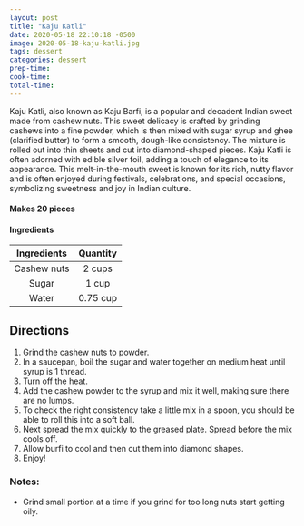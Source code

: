 ```yaml
---
layout: post
title: "Kaju Katli"
date: 2020-05-18 22:10:18 -0500
image: 2020-05-18-kaju-katli.jpg
tags: dessert
categories: dessert
prep-time:
cook-time:
total-time:
---
```


Kaju Katli, also known as Kaju Barfi, is a popular and decadent Indian sweet made from cashew nuts. This sweet delicacy is crafted by grinding cashews into a fine powder, which is then mixed with sugar syrup and ghee (clarified butter) to form a smooth, dough-like consistency. The mixture is rolled out into thin sheets and cut into diamond-shaped pieces. Kaju Katli is often adorned with edible silver foil, adding a touch of elegance to its appearance. This melt-in-the-mouth sweet is known for its rich, nutty flavor and is often enjoyed during festivals, celebrations, and special occasions, symbolizing sweetness and joy in Indian culture.

#### Makes 20 pieces

#### Ingredients

| Ingredients | Quantity |
|:-----------:|:--------:|
| Cashew nuts |  2 cups  |
|    Sugar    |   1 cup  |
|    Water    | 0.75 cup |

## Directions

1.	Grind the cashew nuts to powder.
2.	In a saucepan, boil the sugar and water together on medium heat until syrup is 1 thread.
3.	Turn off the heat.
4.	Add the cashew powder to the syrup and mix it well, making sure there are no lumps.
5.	To check the right consistency take a little mix in a spoon, you should be able to roll this into a soft ball.
6.	Next spread the mix quickly to the greased plate. Spread before the mix cools off.
7.	Allow burfi to cool and then cut them into diamond shapes.
8.	Enjoy!

### Notes:

* Grind small portion at a time if you grind for too long nuts start getting oily.
